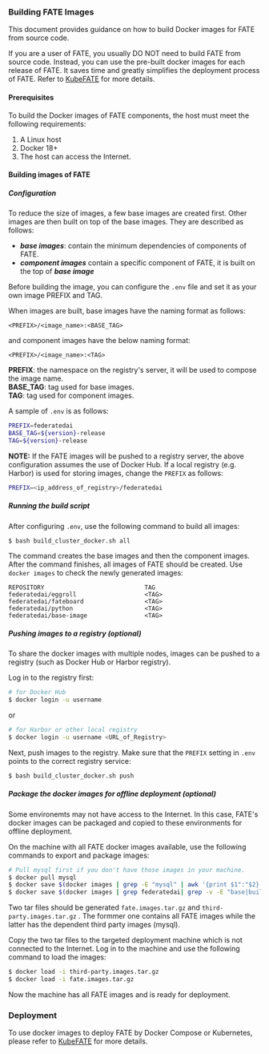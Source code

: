 ### Building FATE Images

This document provides guidance on how to build Docker images for FATE from source code. 

If you are a user of FATE, you usually DO NOT need to build FATE from source code. Instead, you can use the pre-built docker images for each release of FATE. It saves time and greatly simplifies the deployment process of FATE. Refer to  [KubeFATE](https://github.com/FederatedAI/KubeFATE) for more details.

#### Prerequisites
To build the Docker images of FATE components, the host must meet the following requirements:

1. A Linux host
2. Docker 18+
3. The host can access the Internet.

#### Building images of FATE

##### Configuration
To reduce the size of images, a few base images are created first. Other images are then built on top of the base images. They are described as follows:
- ***base images***: contain the minimum dependencies of  components of FATE.
- ***component images*** contain a specific component of FATE, it is built on the top of ***base image***

Before building the image, you can configure the `.env` file and set it as your own image PREFIX and TAG.

When images are built, base images have the naming format as follows:

```
<PREFIX>/<image_name>:<BASE_TAG>
```
and component images have the below naming format:
```
<PREFIX>/<image_name>:<TAG>
```

**PREFIX**: the namespace on the registry's server, it will be used to compose the image name.  
**BASE_TAG**: tag used for base images.  
**TAG**: tag used for component images.

A sample of `.env` is as follows:
```bash
PREFIX=federatedai
BASE_TAG=${version}-release
TAG=${version}-release
```
**NOTE:** 
If the FATE images will be pushed to a registry server, the above configuration assumes the use of Docker Hub. If a local registry (e.g. Harbor) is used for storing images, change the `PREFIX` as follows:

```bash
PREFIX=<ip_address_of_registry>/federatedai
```

##### Running the build script
After configuring `.env`, use the following command to build all images:
```bash
$ bash build_cluster_docker.sh all
```

The command creates the base images and then the component images. After the command finishes, all images of FATE should be created. Use `docker images` to check the newly generated images:
```
REPOSITORY                            TAG  
federatedai/eggroll                   <TAG>
federatedai/fateboard                 <TAG>
federatedai/python                    <TAG>
federatedai/base-image                <TAG>
```

##### Pushing images to a registry (optional)
To share the docker images with multiple nodes, images can be pushed to a registry (such as Docker Hub or Harbor registry).

Log in to the registry first: 

```bash
# for Docker Hub
$ docker login -u username 
```
or
```bash
# for Harbor or other local registry
$ docker login -u username <URL_of_Registry>
```

Next, push images to the registry. Make sure that the `PREFIX` setting in `.env` points to the correct registry service: 

```bash
$ bash build_cluster_docker.sh push
```


##### Package the docker images for offline deployment (optional)

Some environemts may not have access to the Internet. In this case, FATE's docker images can be packaged and copied to these environments for offline deployment.

On the machine with all FATE docker images available, use the following commands to export and package images:
```bash
# Pull mysql first if you don't have those images in your machine.
$ docker pull mysql
$ docker save $(docker images | grep -E "mysql" | awk '{print $1":"$2}') -o third-party.images.tar.gz
$ docker save $(docker images | grep federatedai| grep -v -E "base|builder" | awk '{print $1":"$2}') -o fate.images.tar.gz
```

Two tar files should be generated `fate.images.tar.gz` and `third-party.images.tar.gz` . The formmer one contains all FATE images while the latter has the dependent third party images (mysql). 

Copy the two tar files to the targeted deployment machine which is not connected to the Internet. Log in to the machine and use the following command to load the images:
```bash
$ docker load -i third-party.images.tar.gz
$ docker load -i fate.images.tar.gz
```

Now the machine has all FATE images and is ready for deployment. 

### Deployment
To use docker images to deploy FATE by Docker Compose or Kubernetes, please refer to [KubeFATE](https://github.com/FederatedAI/KubeFATE) for more details.
